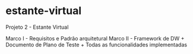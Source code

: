 # estante-virtual

Projeto 2 - Estante Virtual

Marco I - Requisitos e Padrão arquitetural 
Marco II - Framework de DW + Documento de Plano de Teste +
Todas as funcionalidades implementadas
